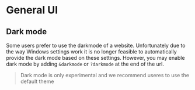 # General UI

## Dark mode

Some users prefer to use the darkmode of a website. Unfortunately due to the way Windows settings work it is no longer feasible to automatically provide the dark mode based on these settings. However, you may enable dark mode by adding `&darkmode` or `?darkmode` at the end of the url.

> Dark mode is only experimental and we recommend useres to use the default theme